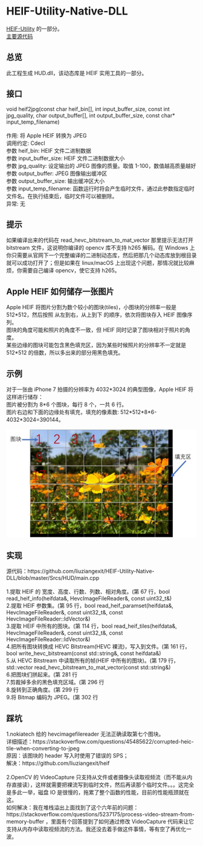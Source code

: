 ﻿# HEIF-Utility-Native-DLL
<a href="https://github.com/liuziangexit/HEIF-Utility">HEIF-Utility</a> 的一部分。<br>
<a href="https://github.com/liuziangexit/HEIF-Utility-Native-DLL/blob/master/Srcs/HUD/main.cpp">主要源代码</a><br>

<h2>总览</h2>
此工程生成 HUD.dll，该动态库是 HEIF 实用工具的一部分。<br>

<h2>接口</h2>
void heif2jpg(const char heif_bin[], int input_buffer_size, const int jpg_quality, char output_buffer[], int output_buffer_size, const char* input_temp_filename)<br><br>
作用: 将 Apple HEIF 转换为 JPEG<br>
调用约定: Cdecl<br>
参数 heif_bin: HEIF 文件二进制数据<br>
参数 input_buffer_size: HEIF 文件二进制数据大小<br>
参数 jpg_quality: 设定输出的 JPEG 图像的质量。取值 1-100，数值越高质量越好<br>
参数 output_buffer: JPEG 图像输出缓冲区<br>
参数 output_buffer_size: 输出缓冲区大小<br>
参数 input_temp_filename: 函数运行时将会产生临时文件，通过此参数指定临时文件名。在执行结束后，临时文件可以被删除。<br>
异常: 无<br>

<h2>提示</h2>
如果编译出来的代码在 read_hevc_bitstream_to_mat_vector 那里提示无法打开 bitstream 文件，这说明你编译的 opencv 库不支持 h265 解码。在 Windows 上你只需要从官网下一个完整编译的二进制动态库，然后把那几个动态库放到根目录就可以成功打开了；但是如果在 linux/macOS 上出现这个问题，那情况就比较麻烦，你需要自己编译 opencv，使它支持 h265。

<h2>Apple HEIF 如何储存一张图片</h2>
Apple HEIF 将图片分割为数个较小的图块(tiles)，小图块的分辨率一般是 512*512，然后按照 从左到右，从上到下 的顺序，依次将图块存入 HEIF 图像序列。<br>
图块的角度可能和照片的角度不一致，但 HEIF 同时记录了图块相对于照片的角度。<br>
某些边缘的图块可能包含黑色填充区，因为某些时候照片的分辨率不一定就是 512*512 的倍数，所以多出来的部分用黑色填充。<br>

<h2>示例</h2>
对于一张由 iPhone 7 拍摄的分辨率为 4032*3024 的典型图像，Apple HEIF 将这样进行储存：<br>
图片被分割为 8*6 个图块，每行 8 个，一共 6 行。<br>
图片右边和下面的边缘处有填充，填充的像素数: 512*512*8*6-4032*3024=390144。<br><br>
<img src="/Images/img0.jpg"><br>

<h2>实现</h2>
源代码：https://github.com/liuziangexit/HEIF-Utility-Native-DLL/blob/master/Srcs/HUD/main.cpp <br><br>
1.提取 HEIF 的 宽度、高度、行数、列数、相对角度。(第 67 行，bool read_heif_info(heifdata&, HevcImageFileReader&, const uint32_t&)<br>
2.提取 HEIF 参数集。(第 95 行，bool read_heif_paramset(heifdata&, HevcImageFileReader&, const uint32_t&, const HevcImageFileReader::IdVector&)<br>
3.提取 HEIF 中所有的图块。(第 114 行，bool read_heif_tiles(heifdata&, HevcImageFileReader&, const uint32_t&, const HevcImageFileReader::IdVector&)<br>
4.把所有图块转换成 HEVC Bitstream(HEVC 裸流)，写入到文件。(第 161 行，bool write_hevc_bitstream(const std::string&, const heifdata&)<br>
5.从 HEVC Bitstream 中读取所有的帧(HEIF 中所有的图块)。(第 179 行，std::vector read_hevc_bitstream_to_mat_vector(const std::string&)<br>
6.把图块们拼起来。(第 281 行<br>
7.剪裁掉多余的黑色填充区域。(第 296 行<br>
8.旋转到正确角度。(第 299 行<br>
9.将 Bitmap 编码为 JPEG。(第 302 行<br>
<h2>踩坑</h2>
1.nokiatech 给的 hevcimagefilereader 无法正确读取第七个图块。<br>
详细描述：https://stackoverflow.com/questions/45485622/corrupted-heic-tile-when-converting-to-jpeg <br>
原因：该图块的 header 写入时使用了错误的 SPS；<br>
解决：https://github.com/liuziangexit/heif <br><br>
2.OpenCV 的 VideoCapture 只支持从文件或者摄像头读取视频流（而不能从内存直接读），这样就需要把裸流写到临时文件，然后再读那个临时文件。。。这完全是多此一举，磁盘 IO 是很慢的，拖累了整个函数的性能，目前的性能瓶颈就在这。<br>
如何解决：我在堆栈溢出上面找到了这个六年前的问题：https://stackoverflow.com/questions/5237175/process-video-stream-from-memory-buffer ，里面有个回答提到了如何通过修改 VideoCapture 代码来让它支持从内存中读取视频流的方法。我还没去着手做这件事情，等有空了再优化一波。
